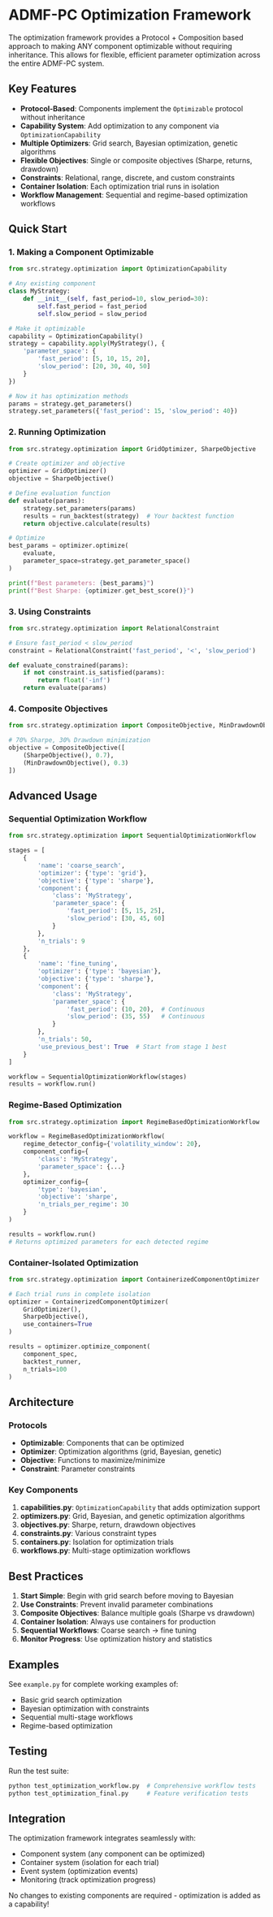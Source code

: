 # ADMF-PC Optimization Framework

The optimization framework provides a Protocol + Composition based approach to making ANY component optimizable without requiring inheritance. This allows for flexible, efficient parameter optimization across the entire ADMF-PC system.

## Key Features

- **Protocol-Based**: Components implement the `Optimizable` protocol without inheritance
- **Capability System**: Add optimization to any component via `OptimizationCapability`
- **Multiple Optimizers**: Grid search, Bayesian optimization, genetic algorithms
- **Flexible Objectives**: Single or composite objectives (Sharpe, returns, drawdown)
- **Constraints**: Relational, range, discrete, and custom constraints
- **Container Isolation**: Each optimization trial runs in isolation
- **Workflow Management**: Sequential and regime-based optimization workflows

## Quick Start

### 1. Making a Component Optimizable

```python
from src.strategy.optimization import OptimizationCapability

# Any existing component
class MyStrategy:
    def __init__(self, fast_period=10, slow_period=30):
        self.fast_period = fast_period
        self.slow_period = slow_period

# Make it optimizable
capability = OptimizationCapability()
strategy = capability.apply(MyStrategy(), {
    'parameter_space': {
        'fast_period': [5, 10, 15, 20],
        'slow_period': [20, 30, 40, 50]
    }
})

# Now it has optimization methods
params = strategy.get_parameters()
strategy.set_parameters({'fast_period': 15, 'slow_period': 40})
```

### 2. Running Optimization

```python
from src.strategy.optimization import GridOptimizer, SharpeObjective

# Create optimizer and objective
optimizer = GridOptimizer()
objective = SharpeObjective()

# Define evaluation function
def evaluate(params):
    strategy.set_parameters(params)
    results = run_backtest(strategy)  # Your backtest function
    return objective.calculate(results)

# Optimize
best_params = optimizer.optimize(
    evaluate,
    parameter_space=strategy.get_parameter_space()
)

print(f"Best parameters: {best_params}")
print(f"Best Sharpe: {optimizer.get_best_score()}")
```

### 3. Using Constraints

```python
from src.strategy.optimization import RelationalConstraint

# Ensure fast_period < slow_period
constraint = RelationalConstraint('fast_period', '<', 'slow_period')

def evaluate_constrained(params):
    if not constraint.is_satisfied(params):
        return float('-inf')
    return evaluate(params)
```

### 4. Composite Objectives

```python
from src.strategy.optimization import CompositeObjective, MinDrawdownObjective

# 70% Sharpe, 30% Drawdown minimization
objective = CompositeObjective([
    (SharpeObjective(), 0.7),
    (MinDrawdownObjective(), 0.3)
])
```

## Advanced Usage

### Sequential Optimization Workflow

```python
from src.strategy.optimization import SequentialOptimizationWorkflow

stages = [
    {
        'name': 'coarse_search',
        'optimizer': {'type': 'grid'},
        'objective': {'type': 'sharpe'},
        'component': {
            'class': 'MyStrategy',
            'parameter_space': {
                'fast_period': [5, 15, 25],
                'slow_period': [30, 45, 60]
            }
        },
        'n_trials': 9
    },
    {
        'name': 'fine_tuning',
        'optimizer': {'type': 'bayesian'},
        'objective': {'type': 'sharpe'},
        'component': {
            'class': 'MyStrategy',
            'parameter_space': {
                'fast_period': (10, 20),  # Continuous
                'slow_period': (35, 55)   # Continuous
            }
        },
        'n_trials': 50,
        'use_previous_best': True  # Start from stage 1 best
    }
]

workflow = SequentialOptimizationWorkflow(stages)
results = workflow.run()
```

### Regime-Based Optimization

```python
from src.strategy.optimization import RegimeBasedOptimizationWorkflow

workflow = RegimeBasedOptimizationWorkflow(
    regime_detector_config={'volatility_window': 20},
    component_config={
        'class': 'MyStrategy',
        'parameter_space': {...}
    },
    optimizer_config={
        'type': 'bayesian',
        'objective': 'sharpe',
        'n_trials_per_regime': 30
    }
)

results = workflow.run()
# Returns optimized parameters for each detected regime
```

### Container-Isolated Optimization

```python
from src.strategy.optimization import ContainerizedComponentOptimizer

# Each trial runs in complete isolation
optimizer = ContainerizedComponentOptimizer(
    GridOptimizer(),
    SharpeObjective(),
    use_containers=True
)

results = optimizer.optimize_component(
    component_spec,
    backtest_runner,
    n_trials=100
)
```

## Architecture

### Protocols

- **Optimizable**: Components that can be optimized
- **Optimizer**: Optimization algorithms (grid, Bayesian, genetic)
- **Objective**: Functions to maximize/minimize
- **Constraint**: Parameter constraints

### Key Components

1. **capabilities.py**: `OptimizationCapability` that adds optimization support
2. **optimizers.py**: Grid, Bayesian, and genetic optimization algorithms
3. **objectives.py**: Sharpe, return, drawdown objectives
4. **constraints.py**: Various constraint types
5. **containers.py**: Isolation for optimization trials
6. **workflows.py**: Multi-stage optimization workflows

## Best Practices

1. **Start Simple**: Begin with grid search before moving to Bayesian
2. **Use Constraints**: Prevent invalid parameter combinations
3. **Composite Objectives**: Balance multiple goals (Sharpe vs drawdown)
4. **Container Isolation**: Always use containers for production
5. **Sequential Workflows**: Coarse search → fine tuning
6. **Monitor Progress**: Use optimization history and statistics

## Examples

See `example.py` for complete working examples of:
- Basic grid search optimization
- Bayesian optimization with constraints
- Sequential multi-stage workflows
- Regime-based optimization

## Testing

Run the test suite:
```bash
python test_optimization_workflow.py  # Comprehensive workflow tests
python test_optimization_final.py     # Feature verification tests
```

## Integration

The optimization framework integrates seamlessly with:
- Component system (any component can be optimized)
- Container system (isolation for each trial)
- Event system (optimization events)
- Monitoring (track optimization progress)

No changes to existing components are required - optimization is added as a capability!